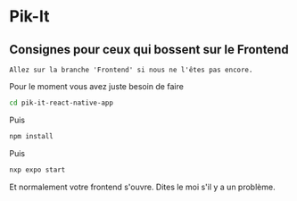 # Pik-It

## Consignes pour ceux qui bossent sur le Frontend
``Allez sur la branche 'Frontend' si nous ne l'êtes pas encore.``

Pour le moment vous avez juste besoin de faire 
```bash
cd pik-it-react-native-app
```
Puis
```bash
npm install
```
Puis
```bash
nxp expo start
```

Et normalement votre frontend s'ouvre. Dites le moi s'il y a un problème.